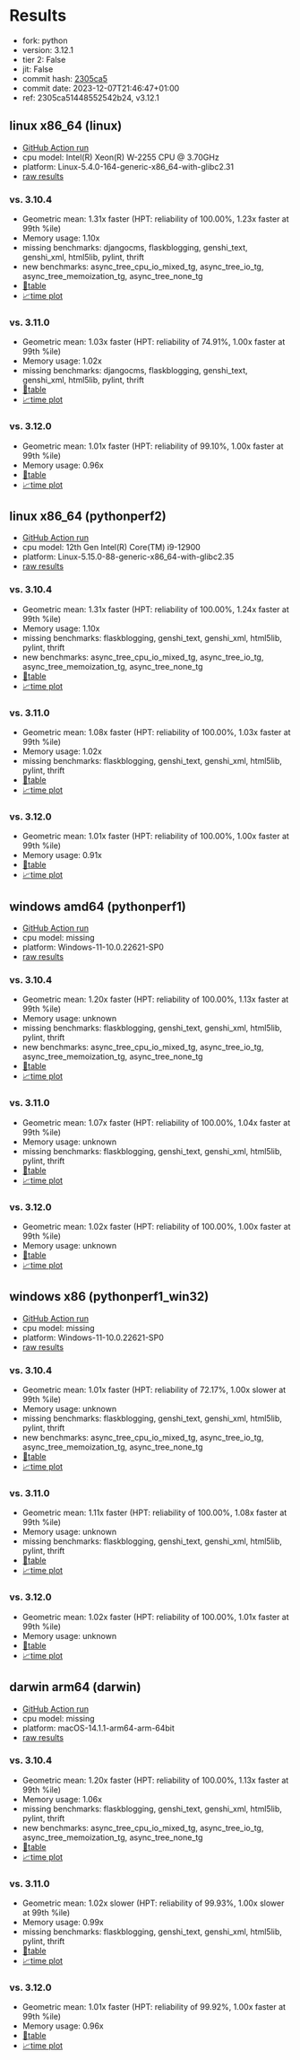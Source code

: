 # Results

- fork: python
- version: 3.12.1
- tier 2: False
- jit: False
- commit hash: [2305ca5](https://github.com/python/cpython/commit/2305ca5)
- commit date: 2023-12-07T21:46:47+01:00
- ref: 2305ca51448552542b24, v3.12.1

## linux x86_64 (linux)

- [GitHub Action run](https://github.com/faster-cpython/benchmarking/actions/runs/7265490302)
- cpu model: Intel(R) Xeon(R) W-2255 CPU @ 3.70GHz
- platform: Linux-5.4.0-164-generic-x86_64-with-glibc2.31
- [raw results](bm-20231207-linux-x86_64-python-v3.12.1-3.12.1-2305ca5.json)

### vs. 3.10.4

- Geometric mean: 1.31x faster (HPT: reliability of 100.00%, 1.23x faster at 99th %ile)
- Memory usage: 1.10x
- missing benchmarks: djangocms, flaskblogging, genshi_text, genshi_xml, html5lib, pylint, thrift
- new benchmarks: async_tree_cpu_io_mixed_tg, async_tree_io_tg, async_tree_memoization_tg, async_tree_none_tg
- [📄table](bm-20231207-linux-x86_64-python-v3.12.1-3.12.1-2305ca5-vs-3.10.4.md)
- [📈time plot](bm-20231207-linux-x86_64-python-v3.12.1-3.12.1-2305ca5-vs-3.10.4.png)

### vs. 3.11.0

- Geometric mean: 1.03x faster (HPT: reliability of 74.91%, 1.00x faster at 99th %ile)
- Memory usage: 1.02x
- missing benchmarks: djangocms, flaskblogging, genshi_text, genshi_xml, html5lib, pylint, thrift
- [📄table](bm-20231207-linux-x86_64-python-v3.12.1-3.12.1-2305ca5-vs-3.11.0.md)
- [📈time plot](bm-20231207-linux-x86_64-python-v3.12.1-3.12.1-2305ca5-vs-3.11.0.png)

### vs. 3.12.0

- Geometric mean: 1.01x faster (HPT: reliability of 99.10%, 1.00x faster at 99th %ile)
- Memory usage: 0.96x
- [📄table](bm-20231207-linux-x86_64-python-v3.12.1-3.12.1-2305ca5-vs-3.12.0.md)
- [📈time plot](bm-20231207-linux-x86_64-python-v3.12.1-3.12.1-2305ca5-vs-3.12.0.png)

## linux x86_64 (pythonperf2)

- [GitHub Action run](https://github.com/faster-cpython/benchmarking/actions/runs/7265490302)
- cpu model: 12th Gen Intel(R) Core(TM) i9-12900
- platform: Linux-5.15.0-88-generic-x86_64-with-glibc2.35
- [raw results](bm-20231207-pythonperf2-x86_64-python-v3.12.1-3.12.1-2305ca5.json)

### vs. 3.10.4

- Geometric mean: 1.31x faster (HPT: reliability of 100.00%, 1.24x faster at 99th %ile)
- Memory usage: 1.10x
- missing benchmarks: flaskblogging, genshi_text, genshi_xml, html5lib, pylint, thrift
- new benchmarks: async_tree_cpu_io_mixed_tg, async_tree_io_tg, async_tree_memoization_tg, async_tree_none_tg
- [📄table](bm-20231207-pythonperf2-x86_64-python-v3.12.1-3.12.1-2305ca5-vs-3.10.4.md)
- [📈time plot](bm-20231207-pythonperf2-x86_64-python-v3.12.1-3.12.1-2305ca5-vs-3.10.4.png)

### vs. 3.11.0

- Geometric mean: 1.08x faster (HPT: reliability of 100.00%, 1.03x faster at 99th %ile)
- Memory usage: 1.02x
- missing benchmarks: flaskblogging, genshi_text, genshi_xml, html5lib, pylint, thrift
- [📄table](bm-20231207-pythonperf2-x86_64-python-v3.12.1-3.12.1-2305ca5-vs-3.11.0.md)
- [📈time plot](bm-20231207-pythonperf2-x86_64-python-v3.12.1-3.12.1-2305ca5-vs-3.11.0.png)

### vs. 3.12.0

- Geometric mean: 1.01x faster (HPT: reliability of 100.00%, 1.00x faster at 99th %ile)
- Memory usage: 0.91x
- [📄table](bm-20231207-pythonperf2-x86_64-python-v3.12.1-3.12.1-2305ca5-vs-3.12.0.md)
- [📈time plot](bm-20231207-pythonperf2-x86_64-python-v3.12.1-3.12.1-2305ca5-vs-3.12.0.png)

## windows amd64 (pythonperf1)

- [GitHub Action run](https://github.com/faster-cpython/benchmarking/actions/runs/7265490302)
- cpu model: missing
- platform: Windows-11-10.0.22621-SP0
- [raw results](bm-20231207-pythonperf1-amd64-python-v3.12.1-3.12.1-2305ca5.json)

### vs. 3.10.4

- Geometric mean: 1.20x faster (HPT: reliability of 100.00%, 1.13x faster at 99th %ile)
- Memory usage: unknown
- missing benchmarks: flaskblogging, genshi_text, genshi_xml, html5lib, pylint, thrift
- new benchmarks: async_tree_cpu_io_mixed_tg, async_tree_io_tg, async_tree_memoization_tg, async_tree_none_tg
- [📄table](bm-20231207-pythonperf1-amd64-python-v3.12.1-3.12.1-2305ca5-vs-3.10.4.md)
- [📈time plot](bm-20231207-pythonperf1-amd64-python-v3.12.1-3.12.1-2305ca5-vs-3.10.4.png)

### vs. 3.11.0

- Geometric mean: 1.07x faster (HPT: reliability of 100.00%, 1.04x faster at 99th %ile)
- Memory usage: unknown
- missing benchmarks: flaskblogging, genshi_text, genshi_xml, html5lib, pylint, thrift
- [📄table](bm-20231207-pythonperf1-amd64-python-v3.12.1-3.12.1-2305ca5-vs-3.11.0.md)
- [📈time plot](bm-20231207-pythonperf1-amd64-python-v3.12.1-3.12.1-2305ca5-vs-3.11.0.png)

### vs. 3.12.0

- Geometric mean: 1.02x faster (HPT: reliability of 100.00%, 1.00x faster at 99th %ile)
- Memory usage: unknown
- [📄table](bm-20231207-pythonperf1-amd64-python-v3.12.1-3.12.1-2305ca5-vs-3.12.0.md)
- [📈time plot](bm-20231207-pythonperf1-amd64-python-v3.12.1-3.12.1-2305ca5-vs-3.12.0.png)

## windows x86 (pythonperf1_win32)

- [GitHub Action run](https://github.com/faster-cpython/benchmarking/actions/runs/7583587818)
- cpu model: missing
- platform: Windows-11-10.0.22621-SP0
- [raw results](bm-20231207-pythonperf1_win32-x86-python-2305ca51448552542b24-3.12.1-2305ca5.json)

### vs. 3.10.4

- Geometric mean: 1.01x faster (HPT: reliability of 72.17%, 1.00x slower at 99th %ile)
- Memory usage: unknown
- missing benchmarks: flaskblogging, genshi_text, genshi_xml, html5lib, pylint, thrift
- new benchmarks: async_tree_cpu_io_mixed_tg, async_tree_io_tg, async_tree_memoization_tg, async_tree_none_tg
- [📄table](bm-20231207-pythonperf1_win32-x86-python-2305ca51448552542b24-3.12.1-2305ca5-vs-3.10.4.md)
- [📈time plot](bm-20231207-pythonperf1_win32-x86-python-2305ca51448552542b24-3.12.1-2305ca5-vs-3.10.4.png)

### vs. 3.11.0

- Geometric mean: 1.11x faster (HPT: reliability of 100.00%, 1.08x faster at 99th %ile)
- Memory usage: unknown
- missing benchmarks: flaskblogging, genshi_text, genshi_xml, html5lib, pylint, thrift
- [📄table](bm-20231207-pythonperf1_win32-x86-python-2305ca51448552542b24-3.12.1-2305ca5-vs-3.11.0.md)
- [📈time plot](bm-20231207-pythonperf1_win32-x86-python-2305ca51448552542b24-3.12.1-2305ca5-vs-3.11.0.png)

### vs. 3.12.0

- Geometric mean: 1.02x faster (HPT: reliability of 100.00%, 1.01x faster at 99th %ile)
- Memory usage: unknown
- [📄table](bm-20231207-pythonperf1_win32-x86-python-2305ca51448552542b24-3.12.1-2305ca5-vs-3.12.0.md)
- [📈time plot](bm-20231207-pythonperf1_win32-x86-python-2305ca51448552542b24-3.12.1-2305ca5-vs-3.12.0.png)

## darwin arm64 (darwin)

- [GitHub Action run](https://github.com/faster-cpython/benchmarking/actions/runs/7265490302)
- cpu model: missing
- platform: macOS-14.1.1-arm64-arm-64bit
- [raw results](bm-20231207-darwin-arm64-python-v3.12.1-3.12.1-2305ca5.json)

### vs. 3.10.4

- Geometric mean: 1.20x faster (HPT: reliability of 100.00%, 1.13x faster at 99th %ile)
- Memory usage: 1.06x
- missing benchmarks: flaskblogging, genshi_text, genshi_xml, html5lib, pylint, thrift
- new benchmarks: async_tree_cpu_io_mixed_tg, async_tree_io_tg, async_tree_memoization_tg, async_tree_none_tg
- [📄table](bm-20231207-darwin-arm64-python-v3.12.1-3.12.1-2305ca5-vs-3.10.4.md)
- [📈time plot](bm-20231207-darwin-arm64-python-v3.12.1-3.12.1-2305ca5-vs-3.10.4.png)

### vs. 3.11.0

- Geometric mean: 1.02x slower (HPT: reliability of 99.93%, 1.00x slower at 99th %ile)
- Memory usage: 0.99x
- missing benchmarks: flaskblogging, genshi_text, genshi_xml, html5lib, pylint, thrift
- [📄table](bm-20231207-darwin-arm64-python-v3.12.1-3.12.1-2305ca5-vs-3.11.0.md)
- [📈time plot](bm-20231207-darwin-arm64-python-v3.12.1-3.12.1-2305ca5-vs-3.11.0.png)

### vs. 3.12.0

- Geometric mean: 1.01x faster (HPT: reliability of 99.92%, 1.00x faster at 99th %ile)
- Memory usage: 0.96x
- [📄table](bm-20231207-darwin-arm64-python-v3.12.1-3.12.1-2305ca5-vs-3.12.0.md)
- [📈time plot](bm-20231207-darwin-arm64-python-v3.12.1-3.12.1-2305ca5-vs-3.12.0.png)

